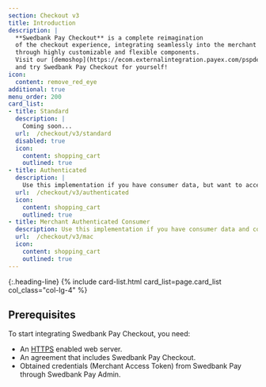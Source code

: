 ```yaml
---
section: Checkout v3
title: Introduction
description: |
  **Swedbank Pay Checkout** is a complete reimagination
  of the checkout experience, integrating seamlessly into the merchant website
  through highly customizable and flexible components.
  Visit our [demoshop](https://ecom.externalintegration.payex.com/pspdemoshop)
  and try Swedbank Pay Checkout for yourself!
icon:
  content: remove_red_eye
additional: true
menu_order: 200
card_list:
- title: Standard
  description: |
    Coming soon...
  url:  /checkout/v3/standard
  disabled: true
  icon:
    content: shopping_cart
    outlined: true
- title: Authenticated
  description: |
    Use this implementation if you have consumer data, but want to access Swedbank Pay Checkout for an easier purchase flow.
  url:  /checkout/v3/authenticated
  icon:
    content: shopping_cart
    outlined: true
- title: Merchant Authenticated Consumer
  description: Use this implementation if you have consumer data and consumer authentication on your site, but want to access Swedbank Pay Checkout for an easier purchase flow.
  url:  /checkout/v3/mac
  icon:
    content: shopping_cart
    outlined: true
---
```


{:.heading-line}
{% include card-list.html card_list=page.card_list col_class="col-lg-4" %}

[checkout-3-authenticated]: /checkout/v3/authenticated
[checkout-3-standard]: /checkout/v3/standard
[checkout-3-mac]: /checkout/v3/mac

## Prerequisites

To start integrating Swedbank Pay Checkout, you need:

*   An [HTTPS][https] enabled web server.
*   An agreement that includes Swedbank Pay Checkout.
*   Obtained credentials (Merchant Access Token) from Swedbank Pay through
    Swedbank Pay Admin.

[https]: /introduction#connection-and-protocol
